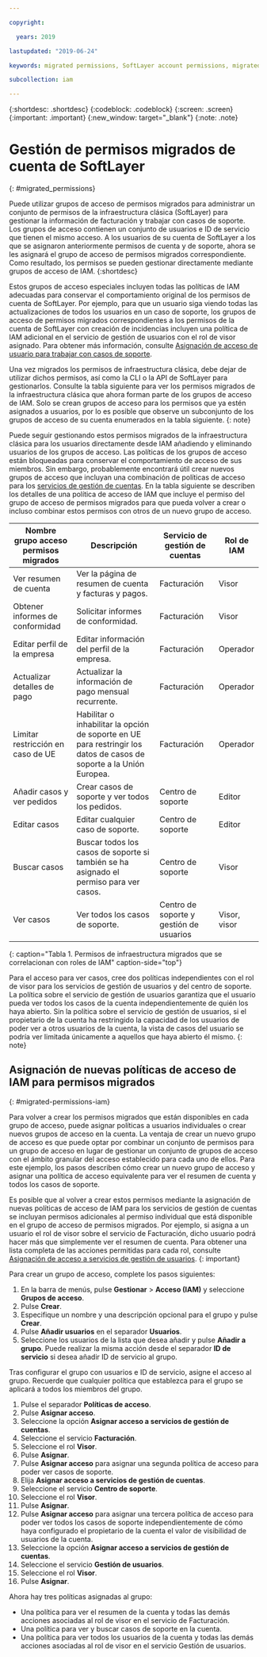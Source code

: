 ```yaml
---

copyright:

  years: 2019

lastupdated: "2019-06-24"

keywords: migrated permissions, SoftLayer account permissions, migrated permission access group, migrated classic infrastructure permissions

subcollection: iam

---
```


{:shortdesc: .shortdesc}
{:codeblock: .codeblock}
{:screen: .screen}
{:important: .important}
{:new_window: target="_blank"}
{:note: .note}


# Gestión de permisos migrados de cuenta de SoftLayer
{: #migrated_permissions}

Puede utilizar grupos de acceso de permisos migrados para administrar un conjunto de permisos de la infraestructura clásica (SoftLayer) para gestionar la información de facturación y trabajar con casos de soporte. Los grupos de acceso contienen un conjunto de usuarios e ID de servicio que tienen el mismo acceso. A los usuarios de su cuenta de SoftLayer a los que se asignaron anteriormente permisos de cuenta y de soporte, ahora se les asignará el grupo de acceso de permisos migrados correspondiente. Como resultado, los permisos se pueden gestionar directamente mediante grupos de acceso de IAM.
{:shortdesc}

Estos grupos de acceso especiales incluyen todas las políticas de IAM adecuadas para conservar el comportamiento original de los permisos de cuenta de SoftLayer. Por ejemplo, para que un usuario siga viendo todas las actualizaciones de todos los usuarios en un caso de soporte, los grupos de acceso de permisos migrados correspondientes a los permisos de la cuenta de SoftLayer con creación de incidencias incluyen una política de IAM adicional en el servicio de gestión de usuarios con el rol de visor asignado. Para obtener más información, consulte [Asignación de acceso de usuario para trabajar con casos de soporte](/docs/get-support?topic=get-support-access#access).

Una vez migrados los permisos de infraestructura clásica, debe dejar de utilizar dichos permisos, así como la CLI o la API de SoftLayer para gestionarlos. Consulte la tabla siguiente para ver los permisos migrados de la infraestructura clásica que ahora forman parte de los grupos de acceso de IAM. Solo se crean grupos de acceso para los permisos que ya estén asignados a usuarios, por lo es posible que observe un subconjunto de los grupos de acceso de su cuenta enumerados en la tabla siguiente.
{: note}

Puede seguir gestionando estos permisos migrados de la infraestructura clásica para los usuarios directamente desde IAM añadiendo y eliminando usuarios de los grupos de acceso. Las políticas de los grupos de acceso están bloqueadas para conservar el comportamiento de acceso de sus miembros. Sin embargo, probablemente encontrará útil crear nuevos grupos de acceso que incluyan una combinación de políticas de acceso para los [servicios de gestión de cuentas](/docs/iam?topic=iam-account-services#account-services). En la tabla siguiente se describen los detalles de una política de acceso de IAM que incluye el permiso del grupo de acceso de permisos migrados para que pueda volver a crear o incluso combinar estos permisos con otros de un nuevo grupo de acceso.

| Nombre grupo acceso permisos migrados | Descripción | Servicio de gestión de cuentas | Rol de IAM |
|-----------------------------------|-------------|-----------------------------------------|----------|
| Ver resumen de cuenta | Ver la página de resumen de cuenta y facturas y pagos.  |  Facturación |  Visor    |
| Obtener informes de conformidad | Solicitar informes de conformidad. | Facturación |    Visor |
| Editar perfil de la empresa | Editar información del perfil de la empresa. | Facturación  | Operador |
| Actualizar detalles de pago | Actualizar la información de pago mensual recurrente. | Facturación   | Operador |
| Limitar restricción en caso de UE | Habilitar o inhabilitar la opción de soporte en UE para restringir los datos de casos de soporte a la Unión Europea.  |   Facturación |   Operador   |
| Añadir casos y ver pedidos | Crear casos de soporte y ver todos los pedidos.  | Centro de soporte |   Editor   |
| Editar casos | Editar cualquier caso de soporte. | Centro de soporte |   Editor |
| Buscar casos | Buscar todos los casos de soporte si también se ha asignado el permiso para ver casos. | Centro de soporte |  Visor |
| Ver casos | Ver todos los casos de soporte. | Centro de soporte y gestión de usuarios | Visor, visor |
{: caption="Tabla 1. Permisos de infraestructura migrados que se correlacionan con roles de IAM" caption-side="top"}

Para el acceso para ver casos, cree dos políticas independientes con el rol de visor para los servicios de gestión de usuarios y del centro de soporte. La política sobre el servicio de gestión de usuarios garantiza que el usuario pueda ver todos los casos de la cuenta independientemente de quién los haya abierto. Sin la política sobre el servicio de gestión de usuarios, si el propietario de la cuenta ha restringido la capacidad de los usuarios de poder ver a otros usuarios de la cuenta, la vista de casos del usuario se podría ver limitada únicamente a aquellos que haya abierto él mismo.
{: note}

## Asignación de nuevas políticas de acceso de IAM para permisos migrados
{: #migrated-permissions-iam}

Para volver a crear los permisos migrados que están disponibles en cada grupo de acceso, puede asignar políticas a usuarios individuales o crear nuevos grupos de acceso en la cuenta. La ventaja de crear un nuevo grupo de acceso es que puede optar por combinar un conjunto de permisos para un grupo de acceso en lugar de gestionar un conjunto de grupos de acceso con el ámbito granular del acceso establecido para cada uno de ellos. Para este ejemplo, los pasos describen cómo crear un nuevo grupo de acceso y asignar una política de acceso equivalente para ver el resumen de cuenta y todos los casos de soporte.

Es posible que al volver a crear estos permisos mediante la asignación de nuevas políticas de acceso de IAM para los servicios de gestión de cuentas se incluyan permisos adicionales al permiso individual que está disponible en el grupo de acceso de permisos migrados. Por ejemplo, si asigna a un usuario el rol de visor sobre el servicio de Facturación, dicho usuario podrá hacer más que simplemente ver el resumen de cuenta. Para obtener una lista completa de las acciones permitidas para cada rol, consulte
[Asignación de acceso a servicios de gestión de usuarios](/docs/iam?topic=iam-account-services#account-services).
{: important}

Para crear un grupo de acceso, complete los pasos siguientes:

1. En la barra de menús, pulse **Gestionar** &gt; **Acceso (IAM)** y seleccione **Grupos de acceso**.
2. Pulse **Crear**.
3. Especifique un nombre y una descripción opcional para el grupo y pulse **Crear**.
4. Pulse **Añadir usuarios** en el separador **Usuarios**.
3. Seleccione los usuarios de la lista que desea añadir y pulse **Añadir a grupo**. Puede realizar la misma acción desde el separador **ID de servicio** si desea añadir ID de servicio al grupo.

Tras configurar el grupo con usuarios e ID de servicio, asigne el acceso al grupo. Recuerde que cualquier política que establezca para el grupo se aplicará a todos los miembros del grupo.

1. Pulse el separador **Políticas de acceso**.
2. Pulse **Asignar acceso**.
3. Seleccione la opción **Asignar acceso a servicios de gestión de cuentas**.
4. Seleccione el servicio **Facturación**.
5. Seleccione el rol **Visor**.
6. Pulse **Asignar**.
7. Pulse **Asignar acceso** para asignar una segunda política de acceso para poder ver casos de soporte.
8. Elija **Asignar acceso a servicios de gestión de cuentas**.
9. Seleccione el servicio **Centro de soporte**.
10. Seleccione el rol **Visor**.
11. Pulse **Asignar**.
12. Pulse **Asignar acceso** para asignar una tercera política de acceso para poder ver todos los casos de soporte independientemente de cómo haya configurado el propietario de la cuenta el valor de visibilidad de usuarios de la cuenta.
13. Seleccione la opción **Asignar acceso a servicios de gestión de cuentas**.
14. Seleccione el servicio **Gestión de usuarios**.
15. Seleccione el rol **Visor**.
16. Pulse **Asignar**.

Ahora hay tres políticas asignadas al grupo:

* Una política para ver el resumen de la cuenta y todas las demás acciones asociadas al rol de visor en el servicio de Facturación.
* Una política para ver y buscar casos de soporte en la cuenta.
* Una política para ver todos los usuarios de la cuenta y todas las demás acciones asociadas al rol de visor en el servicio Gestión de usuarios.


